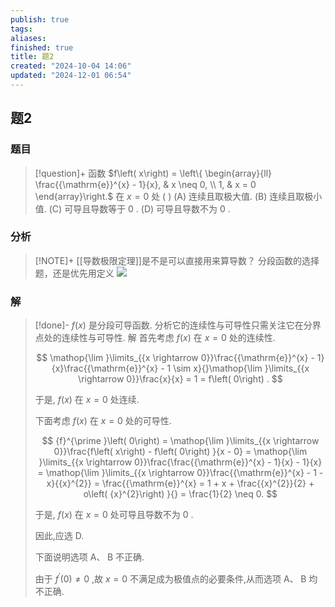 ```yaml
---
publish: true
tags: 
aliases: 
finished: true
title: 题2
created: "2024-10-04 14:06"
updated: "2024-12-01 06:54"
---
```

## 题2
### 题目
> [!question]+
> 函数 $f\left( x\right) = \left\{ \begin{array}{ll} \frac{{\mathrm{e}}^{x} - 1}{x}, & x \neq 0, \\ 1, & x = 0 \end{array}\right.$ 在 $x = 0$ 处 ( )
> (A) 连续且取极大值. 
> (B) 连续且取极小值.
> (C) 可导且导数等于 0 . 
> (D) 可导且导数不为 0 .
### 分析
> [!NOTE]+
> [[导数极限定理]]是不是可以直接用来算导数？
> 分段函数的选择题，还是优先用定义
> ![](https://img.hwenyi.live/202412071935371.webp)
### 解
> [!done]-
> $f\left( x\right)$ 是分段可导函数. 分析它的连续性与可导性只需关注它在分界点处的连续性与可导性. 解 首先考虑 $f\left( x\right)$ 在 $x = 0$ 处的连续性. 
> 
> $$
> \mathop{\lim }\limits_{{x \rightarrow 0}}\frac{{\mathrm{e}}^{x} - 1}{x}\frac{{\mathrm{e}}^{x} - 1 \sim x}{}\mathop{\lim }\limits_{{x \rightarrow 0}}\frac{x}{x} = 1 = f\left( 0\right) .
> $$
> 
> 于是, $f\left( x\right)$ 在 $x = 0$ 处连续.
> 
> 下面考虑 $f\left( x\right)$ 在 $x = 0$ 处的可导性.
> 
> $$
> {f}^{\prime }\left( 0\right) = \mathop{\lim }\limits_{{x \rightarrow 0}}\frac{f\left( x\right) - f\left( 0\right) }{x - 0} = \mathop{\lim }\limits_{{x \rightarrow 0}}\frac{\frac{{\mathrm{e}}^{x} - 1}{x} - 1}{x} = \mathop{\lim }\limits_{{x \rightarrow 0}}\frac{{\mathrm{e}}^{x} - 1 - x}{{x}^{2}} = \frac{{\mathrm{e}}^{x} = 1 + x + \frac{{x}^{2}}{2} + o\left( {x}^{2}\right) }{} = \frac{1}{2} \neq 0.
> $$
> 
> 于是, $f\left( x\right)$ 在 $x = 0$ 处可导且导数不为 0 .
> 
> 因此,应选 D.
> 
> 下面说明选项 $\mathrm{A}\text{、}\mathrm{\;B}$ 不正确.
> 
> 由于 ${f}^{\prime }\left( 0\right) \neq 0$ ,故 $x = 0$ 不满足成为极值点的必要条件,从而选项 $\mathrm{A}\text{、}\mathrm{\;B}$ 均不正确.